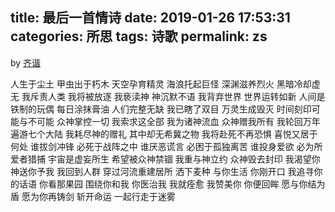 title: 最后一首情诗
date: 2019-01-26 17:53:31
categories: 所思
tags: 诗歌
permalink: zs
---
by [齐谐](http://caute.net/about/)

人生于尘土
甲虫出于朽木
天空孕育精灵
海浪托起巨怪
深渊滋养烈火
黑暗冷却虚无
我斥责人类
我将被放逐
我亵渎神
神沉默不语
我背弃世界
世界运转如新
人间是铁制的玩偶
每日涂抹膏油
人们完整无缺
我已瞎了双目
万灵生成毁灭
时间刻印可能与不可能
众神掌控一切
我索求这全部
我为诸神流血
众神赠我所有
我轮回万年
遍游七个大陆
我耗尽神的赠礼
其中却无希冀之物
我将赴死不再恐惧
喜悦又居于何处
谁拔剑冲锋
必死于战阵之中
谁厌恶谎言
必困于孤独离苦
谁投身爱欲
必为所爱者猎捕
宇宙是虚妄所生
希望被众神禁锢
我重与神立约
众神毁去封印
我渴望你
神送你予我
我回到人群
穿过河流重建居所
洒下麦种
与你生活
你刚开口
我追寻你的话语
你看那果园
围绕你和我
你医治我
我就痊愈
我赞美你
你便回眸
愿与你结为盾
愿为你再铸剑
斩开命运
一起行走于迷雾